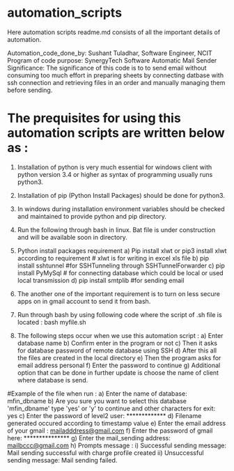 # automation_scripts

Here automation scripts readme.md consists of all the important details of automation. 

Automation_code_done_by: Sushant Tuladhar, Software Engineer, NCIT <br>
Program of code purpose: SynergyTech Software Automatic Mail Sender 
Significance: The significance of this code is to to send email without consuming too much effort in preparing sheets by connecting 
datbase with ssh connection and retrieving files in an order and manually managing them before sending. 

# The prequisites for using this automation scripts are written below as : 

1. Installation of python is very much essential for windows client with python version 3.4 or higher as syntax of programming
usually runs python3. 
2. Installation of pip (Python Install Packages) should be done for python3. 
3. In windows during installation environment variables should be checked and maintained to provide python and pip directory. 
4. Run the following through bash in linux. Bat file is under construction and will be available soon in directory. 

5. Python install packages requirement
a) Pip install xlwt or pip3 install xlwt according to requirement # xlwt is for writing in excel xls file 
b) pip install sshtunnel  #for SSHTunneling through SSHTunnelForwarder
c) pip install PyMySql # for connecting database which could be local or used local transmission
d) pip install smtplib #for sending email 

6. The another one of the important requirement is to turn on less secure apps on in gmail account to send it from bash. 
7. Run through bash by using following code where the script of .sh file is located :
  bash myfile.sh
  
8. The following steps occur when we use this automation script : 
a) Enter database name 
b) Confirm enter in the program or not 
c) Then it asks for database password of remote database using SSH
d) After this all the files are created in the local directory 
e) Then the program asks for email address personal 
f) Enter the password to continue
g) Additional option that can be done in further update is choose the name of client where database is send. 
 
 #Example of the file when run : 
 a) Enter the name of database: mfin_dbname
 b) Are you sure you want to select this database 'mfin_dbname' type 'yes' or 'y' to continue and other characters for exit: yes
 c) Enter the password of level2 user: ************* 
 d) Filename generated occured according to timestamp value 
 e) Enter the email address of your gmail : mailadddress@gmail.com
 f) Enter the password of gmail here: ***************
 g) Enter the mail_sending address: mailbccc@gmail.com
 h) Prompts message :
    i) Successful sending message: 
      Mail sending successful with charge profile created
    ii) Unsuccessful sending message: 
      Mail sending failed. 
  
 
  

